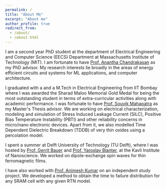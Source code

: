 ```yaml
---
permalink: /
title: "About Me"
excerpt: "About me"
author_profile: true
redirect_from: 
  - /about/
  - /about.html
---
```



I am a second year PhD student at the department of Electrical Engineering and Computer Science (EECS) Department at Massachusetts Institute of Technology (MIT). I am fortunate to have [Prof. Anantha Chandrakasan](https://www.eecs.mit.edu/people/anantha-chandrakasan/) as my PhD advisor. My research interests lie broadly in the areas of energy efficient circuits and systems for ML applications, and computer architecture.

I graduated with a  and a M.Tech in Electrical Engineering from IIT Bombay where I was awarded the Sharad Maloo Memorial Gold Medal for being the most outstanding student in terms of extra-curricular activities along with academic performance. I was fortunate to have [Prof. Souvik Mahapatra](https://www.ee.iitb.ac.in/wiki/faculty/souvik?s=model) as my Master's Thesis advisor. We are working on electrical characterization, modeling and simulation of Stress Induced Leakage Current (SILC), Positive Bias Temperature Instability (PBTI) and other reliability concerns in micro/nano electronic devices. Apart from it, we also modelled Time Dependent Dielectric Breakdown (TDDB) of very thin oxides using a percolation model. 

I spent a summer at Delft University of Technology (TU Delft), where I was hosted by [Prof. Gerrit Bauer](https://www.tudelft.nl/en/faculty-of-applied-sciences/about-faculty/departments/quantum-nanoscience/prof-dr-gerrit-bauer/) and [Prof. Yaroslav Blanter](https://www.tudelft.nl/en/faculty-of-applied-sciences/about-faculty/departments/quantum-nanoscience/prof-dr-yaroslav-blanter/), at the Kavli Institute of Nanoscience. We worked on dipole-exchange spin waves for thin ferromagnetic films.  

I have also worked with [Prof. Animesh Kumar](https://www.ee.iitb.ac.in/~animesh/) on an independent study project. We developed a method to obtain the time to failure distribution for any SRAM cell with any given RTN model.
